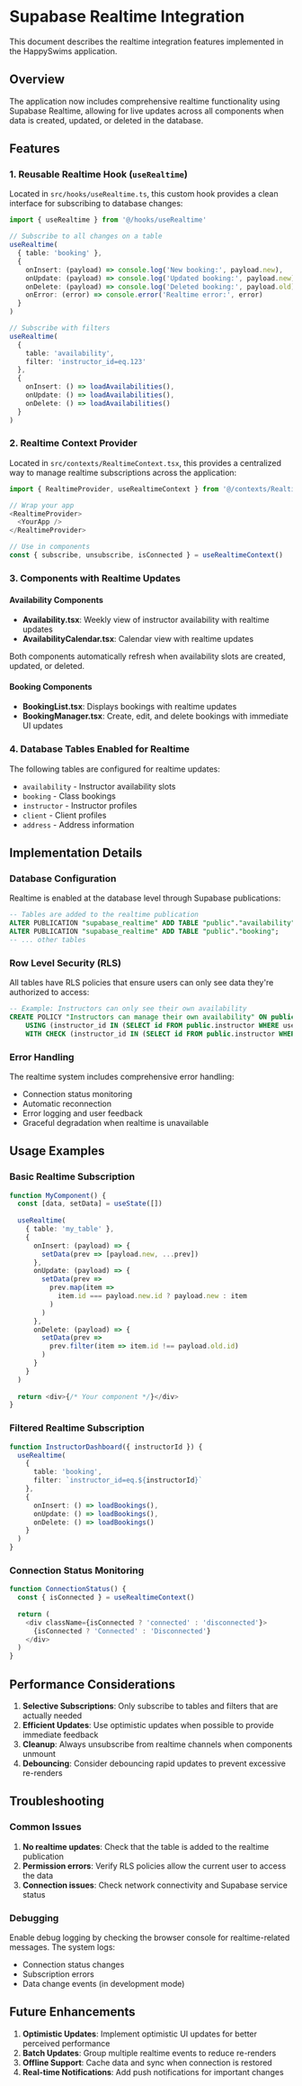 # Supabase Realtime Integration

This document describes the realtime integration features implemented in the HappySwims application.

## Overview

The application now includes comprehensive realtime functionality using Supabase Realtime, allowing for live updates across all components when data is created, updated, or deleted in the database.

## Features

### 1. Reusable Realtime Hook (`useRealtime`)

Located in `src/hooks/useRealtime.ts`, this custom hook provides a clean interface for subscribing to database changes:

```typescript
import { useRealtime } from '@/hooks/useRealtime'

// Subscribe to all changes on a table
useRealtime(
  { table: 'booking' },
  {
    onInsert: (payload) => console.log('New booking:', payload.new),
    onUpdate: (payload) => console.log('Updated booking:', payload.new),
    onDelete: (payload) => console.log('Deleted booking:', payload.old),
    onError: (error) => console.error('Realtime error:', error)
  }
)

// Subscribe with filters
useRealtime(
  { 
    table: 'availability',
    filter: 'instructor_id=eq.123'
  },
  {
    onInsert: () => loadAvailabilities(),
    onUpdate: () => loadAvailabilities(),
    onDelete: () => loadAvailabilities()
  }
)
```

### 2. Realtime Context Provider

Located in `src/contexts/RealtimeContext.tsx`, this provides a centralized way to manage realtime subscriptions across the application:

```typescript
import { RealtimeProvider, useRealtimeContext } from '@/contexts/RealtimeContext'

// Wrap your app
<RealtimeProvider>
  <YourApp />
</RealtimeProvider>

// Use in components
const { subscribe, unsubscribe, isConnected } = useRealtimeContext()
```

### 3. Components with Realtime Updates

#### Availability Components
- **Availability.tsx**: Weekly view of instructor availability with realtime updates
- **AvailabilityCalendar.tsx**: Calendar view with realtime updates

Both components automatically refresh when availability slots are created, updated, or deleted.

#### Booking Components
- **BookingList.tsx**: Displays bookings with realtime updates
- **BookingManager.tsx**: Create, edit, and delete bookings with immediate UI updates

### 4. Database Tables Enabled for Realtime

The following tables are configured for realtime updates:

- `availability` - Instructor availability slots
- `booking` - Class bookings
- `instructor` - Instructor profiles
- `client` - Client profiles
- `address` - Address information

## Implementation Details

### Database Configuration

Realtime is enabled at the database level through Supabase publications:

```sql
-- Tables are added to the realtime publication
ALTER PUBLICATION "supabase_realtime" ADD TABLE "public"."availability";
ALTER PUBLICATION "supabase_realtime" ADD TABLE "public"."booking";
-- ... other tables
```

### Row Level Security (RLS)

All tables have RLS policies that ensure users can only see data they're authorized to access:

```sql
-- Example: Instructors can only see their own availability
CREATE POLICY "Instructors can manage their own availability" ON public.availability
    USING (instructor_id IN (SELECT id FROM public.instructor WHERE user_id = auth.uid()))
    WITH CHECK (instructor_id IN (SELECT id FROM public.instructor WHERE user_id = auth.uid()));
```

### Error Handling

The realtime system includes comprehensive error handling:

- Connection status monitoring
- Automatic reconnection
- Error logging and user feedback
- Graceful degradation when realtime is unavailable

## Usage Examples

### Basic Realtime Subscription

```typescript
function MyComponent() {
  const [data, setData] = useState([])
  
  useRealtime(
    { table: 'my_table' },
    {
      onInsert: (payload) => {
        setData(prev => [payload.new, ...prev])
      },
      onUpdate: (payload) => {
        setData(prev => 
          prev.map(item => 
            item.id === payload.new.id ? payload.new : item
          )
        )
      },
      onDelete: (payload) => {
        setData(prev => 
          prev.filter(item => item.id !== payload.old.id)
        )
      }
    }
  )
  
  return <div>{/* Your component */}</div>
}
```

### Filtered Realtime Subscription

```typescript
function InstructorDashboard({ instructorId }) {
  useRealtime(
    { 
      table: 'booking',
      filter: `instructor_id=eq.${instructorId}`
    },
    {
      onInsert: () => loadBookings(),
      onUpdate: () => loadBookings(),
      onDelete: () => loadBookings()
    }
  )
}
```

### Connection Status Monitoring

```typescript
function ConnectionStatus() {
  const { isConnected } = useRealtimeContext()
  
  return (
    <div className={isConnected ? 'connected' : 'disconnected'}>
      {isConnected ? 'Connected' : 'Disconnected'}
    </div>
  )
}
```

## Performance Considerations

1. **Selective Subscriptions**: Only subscribe to tables and filters that are actually needed
2. **Efficient Updates**: Use optimistic updates when possible to provide immediate feedback
3. **Cleanup**: Always unsubscribe from realtime channels when components unmount
4. **Debouncing**: Consider debouncing rapid updates to prevent excessive re-renders

## Troubleshooting

### Common Issues

1. **No realtime updates**: Check that the table is added to the realtime publication
2. **Permission errors**: Verify RLS policies allow the current user to access the data
3. **Connection issues**: Check network connectivity and Supabase service status

### Debugging

Enable debug logging by checking the browser console for realtime-related messages. The system logs:
- Connection status changes
- Subscription errors
- Data change events (in development mode)

## Future Enhancements

1. **Optimistic Updates**: Implement optimistic UI updates for better perceived performance
2. **Batch Updates**: Group multiple realtime events to reduce re-renders
3. **Offline Support**: Cache data and sync when connection is restored
4. **Real-time Notifications**: Add push notifications for important changes 